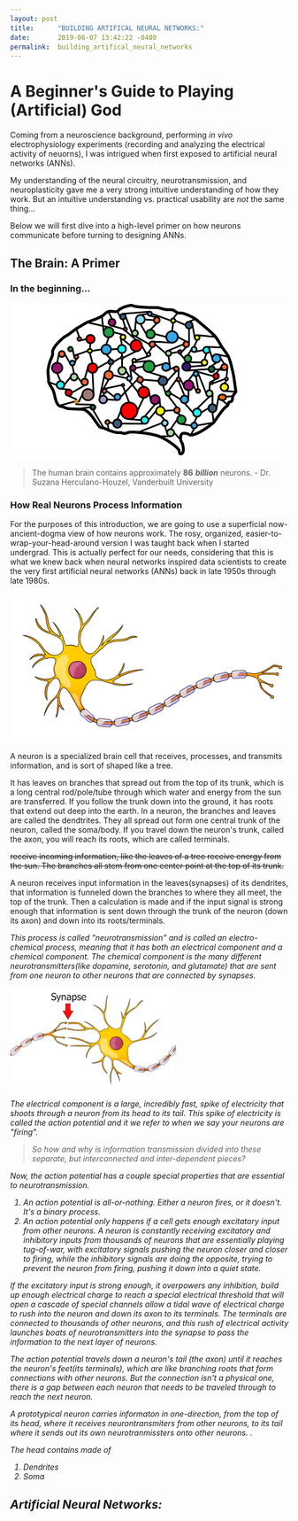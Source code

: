 ```yaml
---
layout: post
title:      "BUILDING ARTIFICAL NEURAL NETWORKS:"
date:       2019-06-07 13:42:22 -0400
permalink:  building_artifical_neural_networks
---
```


# A Beginner's Guide to Playing (Artificial) God

Coming from a neuroscience background, performing _in vivo_ electrophysiology experiments (recording and analyzing the electrical activity of neuorns), I was intrigued when first exposed to artificial neural networks (ANNs). 

My understanding of the  neural circuitry, neurotransmission, and neuroplasticity gave me a very strong intuitive understanding of how they work. But an intuitive understanding vs. practical usability are _not_ the same thing...

Below we will first dive into a high-level primer on how neurons communicate before turning to designing ANNs.
## The Brain: A Primer

### In the beginning...


<img src="https://raw.githubusercontent.com/jirvingphd/dsc-4-final-project-online-ds-ft-021119/master/blog/brain_neural_network_illustration.png" width="500">

> The human brain contains approximately **86** ***billion*** neurons. 
>       - Dr. Suzana Herculano-Houzel, Vanderbuilt University

### How Real Neurons Process Information

For the purposes of this introduction, we are going to use a superficial now-ancient-dogma view of how neurons work. The rosy, organized, easier-to-wrap-your-head-around version I was taught back when I started undergrad. This is actually perfect for our needs, considering that this is what we knew back when neural networks inspired data scientists to create the very first artificial neural networks (ANNs) back in late 1950s through late 1980s.


<img src="https://raw.githubusercontent.com/jirvingphd/dsc-4-final-project-online-ds-ft-021119/master/blog/neuron-gif_orig.gif" width="500">

A neuron is a specialized brain cell that receives, processes, and transmits information, and is sort of shaped like a tree. 

It has leaves on branches that spread out from the top of its trunk, which is a long central rod/pole/tube through which water and energy from the sun are transferred. If you follow the trunk down into the ground, it has roots that extend out deep into the earth. In a neuron, the branches and leaves are called the dendtrites. They all spread out form one central trunk of the neuron, called the soma/body. If you travel down the neuron's trunk, called the axon, you will reach its roots, which are called terminals.

~~receive incoming information, like the leaves of a tree receive energy from the sun. The branches all stem from one center point at the top of its trunk.~~

A neuron receives input information in the leaves(synapses) of its dendrites, that information is funneled down the branches to where they all meet, the top of the trunk. Then a calculation is made and if the input signal is strong enough that information is sent down through the trunk of the neuron (down its axon) and down into its roots/terminals.


<i mg src="https://raw.githubusercontent.com/jirvingphd/dsc-4-final-project-online-ds-ft-021119/master/blog/neuron-gif_orig.gif" width="500">


This process is called "neurotransmission" and is called an  _electro-chemical process_, meaning that it has both an electrical component and a chemical component. The chemical component is the many different neurotransmitters(like dopamine, serotonin, and glutamate) that are sent from one neuron to other neurons that are connected by synapses.

<img src="https://raw.githubusercontent.com/jirvingphd/dsc-4-final-project-online-ds-ft-021119/master/blog/synapse-7d_orig.gif" width="300">

The electrical component is a large, incredibly fast, spike of electricity that shoots through a neuron from its head to its tail. This spike of electricity is called the action potential and it we refer to when we say your neurons are "firing". 

> So how and why is information transmission divided into these separate, but interconnected and inter-dependent pieces?


Now, the action potential has a couple special properties that are essential to neurotransmission. 
1) An action potential is all-or-nothing. Either a neuron fires, or it doesn't. It's a binary process. 
2) An action potential only happens if a cell gets enough excitatory input from other neurons. A neuron is constantly receiving excitatory and inhibitory inputs from thousands of neurons that are essentially playing tug-of-war, with excitatory signals pushing the neuron closer and closer to firing, while the inhibitory signals are doing the opposite, trying to prevent the neuron from firing, pushing it down into a quiet state. 

If the excitatory input is strong enough, it overpowers any inhibition, build up enough electrical charge to reach a special electrical threshold that will open a cascade of special channels allow a tidal wave of electrical charge to rush into the neuron and down its axon to its terminals. The terminals are connected to thousands of other neurons, and this rush of electrical activity launches boats of neurotransmitters into the synapse to pass the information to the next layer of neurons. 




The action potential travels down a neuron's tail (the axon) until it reaches the neuron's feet(its terminals), which are like branching roots that form connections with _other_ neurons. But the _connection_ isn't a physical one, there is a gap between each neuron that needs to be traveled through to reach the next neuron. 


A prototypical neuron carries informaton in one-direction, from the top of its head, where it receives neurontransmiters from other neurons, to its tail where it sends out its own neurotranmissters onto other neurons. .

The head contains made of 
1. Dendrites 
2. Soma 



## Artificial Neural Networks: 
